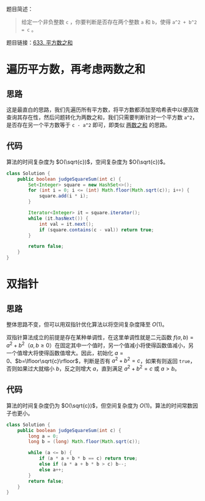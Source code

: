 题目简述：

> 给定一个非负整数 `c` ，你要判断是否存在两个整数 `a` 和 `b`，使得 `a^2 + b^2 = c` 。

题目链接：[633. 平方数之和](https://leetcode.cn/problems/sum-of-square-numbers/)

# 遍历平方数，再考虑两数之和

## 思路

这是最直白的思路，我们先遍历所有平方数，将平方数都添加至哈希表中以便高效查询其存在性，然后问题转化为两数之和，我们只需要判断针对一个平方数 `a^2`，是否存在另一个平方数等于 `c - a^2` 即可，即类似 [两数之和](https://leetcode.cn/problems/two-sum/description/) 的思路。

## 代码

算法的时间复杂度为 $O(\sqrt{c})$，空间复杂度为 $O(\sqrt{c})$。

```java
class Solution {
    public boolean judgeSquareSum(int c) {
        Set<Integer> square = new HashSet<>();
        for (int i = 0; i <= (int) Math.floor(Math.sqrt(c)); i++) {
            square.add(i * i);
        }

        Iterator<Integer> it = square.iterator();
        while (it.hasNext()) {
            int val = it.next();
            if (square.contains(c - val)) return true;
        }

        return false;
    }
}
```

# 双指针

## 思路

整体思路不变，但可以用双指针优化算法以将空间复杂度降至 $O(1)$。

双指针算法成立的前提是存在某种单调性，在这里单调性就是二元函数 $f(a,b)=a^2+b^2$（$a,b\geqslant 0$）在固定其中一个值时，另一个值减小将使得函数值减小，另一个值增大将使得函数值增大。因此，初始化 $a=0$、$b=\lfloor\sqrt{c}\rfloor$，判断是否有 $a^2+b^2=c$，如果有则返回 `true`，否则如果过大就缩小 $b$，反之则增大 $a$，直到满足 $a^2+b^2=c$ 或 $a>b$。

## 代码

算法的时间复杂度仍为 $O(\sqrt{c})$，但空间复杂度为 $O(1)$。算法的时间常数因子也更小。

```java
class Solution {
    public boolean judgeSquareSum(int c) {
        long a = 0;
        long b = (long) Math.floor(Math.sqrt(c));

        while (a <= b) {
            if (a * a + b * b == c) return true;
            else if (a * a + b * b > c) b--;
            else a++;
        }
        return false;
    }
}
```

